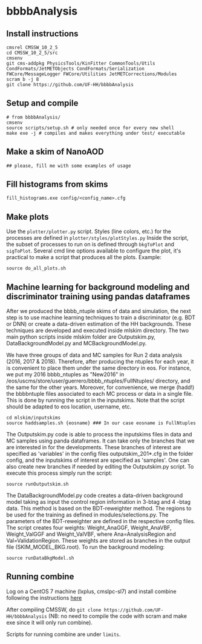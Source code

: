 # bbbbAnalysis

## Install instructions
```
cmsrel CMSSW_10_2_5
cd CMSSW_10_2_5/src
cmsenv
git cms-addpkg PhysicsTools/KinFitter CommonTools/Utils CondFormats/JetMETObjects CondFormats/Serialization FWCore/MessageLogger FWCore/Utilities JetMETCorrections/Modules
scram b -j 8
git clone https://github.com/UF-HH/bbbbAnalysis
```

## Setup and compile
```
# from bbbbAnalysis/
cmsenv
source scripts/setup.sh # only needed once for every new shell
make exe -j # compiles and makes everything under test/ executable
````

## Make a skim of NanoAOD
```
## please, fill me with some examples of usage
````

## Fill histograms from skims
```
fill_histograms.exe config/<config_name>.cfg
````

## Make plots
Use the ``plotter/plotter.py`` script. Styles (line colors, etc.) for the processes are defined in ``plotter/styles/plotStyles.py``
Inside the script, the subset of processes to run on is defined through ``bkgToPlot`` and  ``sigToPlot``.
Several cmd line options available to configure the plot, it's practical to make a script that produces all the plots.
Example:
```
source do_all_plots.sh
````

## Machine learning for background modeling and discriminator training using pandas dataframes
After we produced the bbbb_ntuple skims of data and simulation, the next step is to use machine learning techniques to train a discriminator (e.g. BDT or DNN) or create a data-driven estimation of the HH backgrounds. These techniques are developed and executed inside mlskim directory. The two main python scripts inside mlskim folder are Outputskim.py, DataBackgroundModel.py and MCBackgroundModel.py. 

We have three groups of data and MC samples for Run 2 data analysis (2016, 2017 & 2018). Therefore, after producing the ntuples for each year, it is convenient to place them under the same directory in eos. For instance, we put my 2016 bbbb_ntuples as "New2016" in /eos/uscms/store/user/guerrero/bbbb_ntuples/FullNtuples/ directory, and the same for the other years. Moreover, for convenience, we merge (hadd!) the bbbbntuple files associated to each MC process or data in a single file. This is done by running the script in the inputskims. Note that the script should be adapted to eos location, username, etc.
```
cd mlskim/inputskims
source haddsamples.sh {eosname} ### In our case eosname is FullNtuples
````
The Outputskim.py code is able to process the inputskims files in data and MC samples using panda dataframes. It can take only the branches that we are interested in for the developments. These branches of interest are specified as 'variables' in the config files outputskim_201*.cfg in the folder config, and the inputskims of interest are specified as 'samples'. One can also create new branches if needed by editing the Outputskim.py script. To execute this process simply run the script:
```
source runOutputskim.sh

````
The DataBackgroundModel.py code creates a data-driven background model taking as input the control region information in 3-btag and 4 -btag data. This method is based on the BDT-reweighter method. The regions to be used for the training as defined in modules/selections.py. The parameters of the BDT-reweighter are defined in the respective config files. The script creates four weights: Weight_AnaGGF, Weight_AnaVBF, Weight_ValGGF and Weight_ValVBF, where Ana=AnalysisRegion and Val=ValidationRegion. These weights are stored as branches in the output file (SKIM_MODEL_BKG.root). To run the background modeling:
```
source runDataBkgModel.sh

````
## Running combine
Log on a CentOS 7 machine (lxplus, cmslpc-sl7) and install combine following the instructions [here](https://cms-analysis.github.io/HiggsAnalysis-CombinedLimit/#for-end-users-that-dont-need-to-commit-or-do-any-development)

After compiling  CMSSW, do ``git clone https://github.com/UF-HH/bbbbAnalysis`` (NB: no need to compile the code with scram and make exe since it will only run combine).

Scripts for running combine are under ``limits``.

